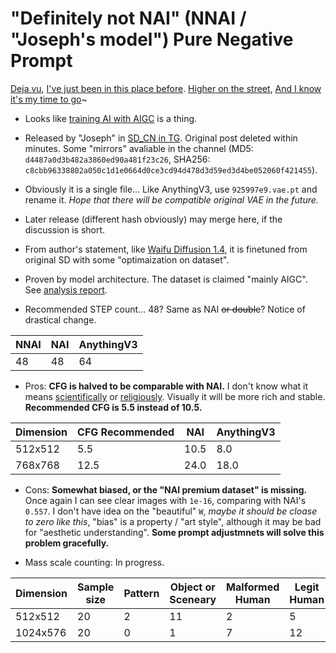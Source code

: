 # "Definitely not NAI" (NNAI / "Joseph's model") Pure Negative Prompt #

[Deja vu](https://www.pixiv.net/en/artworks/102913637), [I've just been in this place before](https://www.pixiv.net/en/artworks/101971093). [Higher on the street](../ch01/similarity_cfg1.md), [And I know it's my time to go](https://huggingface.co/JosephusCheung/ACertainty)~

- Looks like [training AI with AIGC](https://arxiv.org/abs/2210.07574) is a thing.

- Released by "Joseph" in [SD_CN in TG](https://t.me/StableDiffusion_CN). Original post deleted within minutes. Some "mirrors" avaliable in the channel (MD5: `d4487a0d3b482a3860ed90a481f23c26`, SHA256: `c8cbb96338802a050c1d1e0664d0ce3cd94d478d3d59ed3d4be052060f421455`).
- Obviously it is a single file... Like AnythingV3, use `925997e9.vae.pt` and rename it. *Hope that there will be compatible original VAE in the future.*
- Later release (different hash obviously) may merge here, if the discussion is short.
- From author's statement, like [Waifu Diffusion 1.4](https://gist.github.com/harubaru/313eec09026bb4090f4939d01f79a7e7), it is finetuned from original SD with some "optimaization on dataset".
- Proven by model architecture. The dataset is claimed "mainly AIGC". See [analysis report](../ch03/mega_cmp.ipynb).
- Recommended STEP count... 48? Same as NAI ~~or double~~? Notice of drastical change. 

|NNAI|NAI|AnythingV3|
|---|---|---|
|48|48|64|

- Pros: **CFG is halved to be comparable with NAI.** I don't know what it means [scientifically](https://gigazine.net/gsc_news/en/20220928-stable-diffusion-classifier-free-guidance/) or [religiously](https://decentralizedcreator.com/cfg-scale-in-stable-diffusion-and-how-to-use-it/). Visually it will be more rich and stable. **Recommended CFG is 5.5 instead of 10.5.**

|Dimension|CFG Recommended|NAI|AnythingV3|
|---|---|---|---|
|512x512|5.5|10.5|8.0|
|768x768|12.5|24.0|18.0|

- Cons: **Somewhat biased, or the "NAI premium dataset" is missing.** Once again I can see clear images with `1e-16`, comparing with NAI's `0.557`. I don't have idea on the "beautiful" `W`, *maybe it should be cloase to zero like this*, "bias" is a property / "art style", although it may be bad for "aesthetic understanding". **Some prompt adjustmnets will solve this problem gracefully.**

- Mass scale counting: In progress.

|Dimension|Sample size|Pattern|Object or Sceneary|Malformed Human|Legit Human|Body shape|
|---|---|---|---|---|---|---|
|512x512|20|2|11|2|5|Normal|
|1024x576|20|0|1|7|12|Normal|




